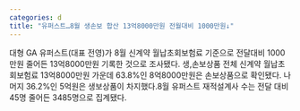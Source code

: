 ```yaml
---
categories: d
title: "유퍼스트…8월 생손보 합산 13억8000만원 전월대비 1000만원↓"
---
```

대형 GA 유퍼스트(대표 전영)가 8월 신계약 월납초회보험료 기준으로 전달대비 1000만원 줄어든 13억8000만원 기록한 것으로 조사됐다. 생,손보상품 전체 신계약 월납초회보험료 13억8000만원 가운데 63.8%인 8억8000만원은 손보상품으로 확인됐다. 나머지 36.2%인 5억원은 생보상품이 차지했다.8월 유퍼스트 재적설계사 수는 전달 대비 45명 줄어든 3485명으로 집계됐다.